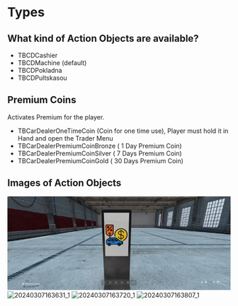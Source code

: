 # Types

## What kind of Action Objects are available?

- TBCDCashier
- TBCDMachine (default)
- TBCDPokladna
- TBCDPultskasou

## Premium Coins

Activates Premium for the player.

- TBCarDealerOneTimeCoin (Coin for one time use), Player must hold it in Hand and open the Trader Menu
- TBCarDealerPremiumCoinBronze ( 1 Day Premium Coin)
- TBCarDealerPremiumCoinSilver ( 7 Days Premium Coin)
- TBCarDealerPremiumCoinGold ( 30 Days Premium Coin)


## Images of Action Objects

![img](./images/img.png)
![20240307163631_1](./images/20240307163631_1.jpg)
![20240307163720_1](./images/20240307163720_1.jpg)
![20240307163807_1](./images/20240307163807_1.jpg)